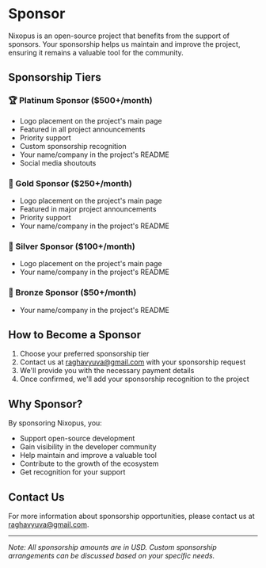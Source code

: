 # Sponsor

Nixopus is an open-source project that benefits from the support of sponsors. Your sponsorship helps us maintain and improve the project, ensuring it remains a valuable tool for the community.

## Sponsorship Tiers

### 🏆 Platinum Sponsor ($500+/month)
- Logo placement on the project's main page
- Featured in all project announcements
- Priority support
- Custom sponsorship recognition
- Your name/company in the project's README
- Social media shoutouts

### 🥇 Gold Sponsor ($250+/month)
- Logo placement on the project's main page
- Featured in major project announcements
- Priority support
- Your name/company in the project's README

### 🥈 Silver Sponsor ($100+/month)
- Logo placement on the project's main page
- Your name/company in the project's README

### 🥉 Bronze Sponsor ($50+/month)
- Your name/company in the project's README

## How to Become a Sponsor

1. Choose your preferred sponsorship tier
2. Contact us at [raghavyuva@gmail.com](mailto:raghavyuva@gmail.com) with your sponsorship request
3. We'll provide you with the necessary payment details
4. Once confirmed, we'll add your sponsorship recognition to the project

## Why Sponsor?

By sponsoring Nixopus, you:
- Support open-source development
- Gain visibility in the developer community
- Help maintain and improve a valuable tool
- Contribute to the growth of the ecosystem
- Get recognition for your support

## Contact Us

For more information about sponsorship opportunities, please contact us at [raghavyuva@gmail.com](mailto:raghavyuva@gmail.com).

---

*Note: All sponsorship amounts are in USD. Custom sponsorship arrangements can be discussed based on your specific needs.*